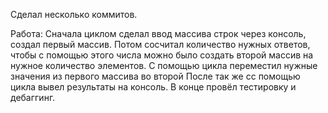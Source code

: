 Сделал несколько коммитов.

Работа: Сначала циклом сделал ввод массива строк через консоль, создал первый массив. Потом сосчитал количество нужных ответов, чтобы с помощью этого числа можно было создать второй массив на нужное количество элементов. С помощью цикла переместил нужные значения из первого массива во второй После так же сс помощью цикла вывел результаты на консоль. В конце провёл тестировку и дебаггинг.
